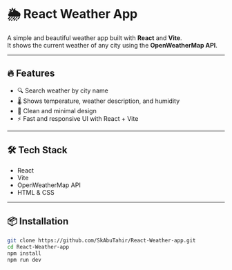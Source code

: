 # 🌦️ React Weather App

A simple and beautiful weather app built with **React** and **Vite**.  
It shows the current weather of any city using the **OpenWeatherMap API**.

---

## 🔥 Features

- 🔍 Search weather by city name
- 🌡️ Shows temperature, weather description, and humidity
- 📍 Clean and minimal design
- ⚡ Fast and responsive UI with React + Vite

---







## 🛠️ Tech Stack

- React
- Vite
- OpenWeatherMap API
- HTML & CSS

---

## 📦 Installation

```bash
git clone https://github.com/SkAbuTahir/React-Weather-app.git
cd React-Weather-app
npm install
npm run dev
